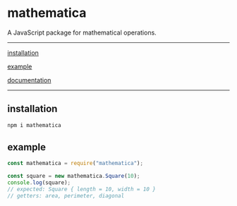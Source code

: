 # mathematica

A JavaScript package for mathematical operations.

---

[installation](##installation)

[example](##example)

[documentation]()

---

## installation

```txt
npm i mathematica
```

## example

```js
const mathematica = require("mathematica");

const square = new mathematica.Square(10);
console.log(square);
// expected: Square { length = 10, width = 10 }
// getters: area, perimeter, diagonal
```
